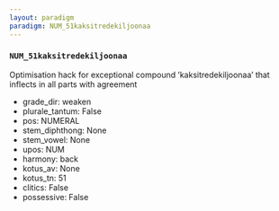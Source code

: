 ```yaml
---
layout: paradigm
paradigm: NUM_51kaksitredekiljoonaa
---
```

### ` NUM_51kaksitredekiljoonaa `

Optimisation hack for exceptional compound ’kaksitredekiljoonaa’ that inflects in all parts with agreement
* grade_dir: weaken
* plurale_tantum: False
* pos: NUMERAL
* stem_diphthong: None
* stem_vowel: None
* upos: NUM
* harmony: back
* kotus_av: None
* kotus_tn: 51
* clitics: False
* possessive: False
